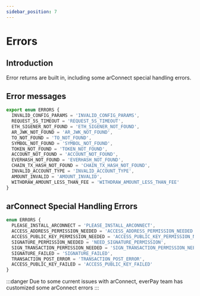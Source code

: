 ```yaml
---
sidebar_position: 7
---
```


# Errors
## Introduction
Error returns are built in, including some arConnect special handling errors.

## Error messages

```ts
export enum ERRORS {
  INVALID_CONFIG_PARAMS = 'INVALID_CONFIG_PARAMS',
  REQUEST_5S_TIMEOUT = 'REQUEST_5S_TIMEOUT',
  ETH_SIGENER_NOT_FOUND = 'ETH_SIGENER_NOT_FOUND',
  AR_JWK_NOT_FOUND = 'AR_JWK_NOT_FOUND',
  TO_NOT_FOUND = 'TO_NOT_FOUND',
  SYMBOL_NOT_FOUND = 'SYMBOL_NOT_FOUND',
  TOKEN_NOT_FOUND = 'TOKEN_NOT_FOUND',
  ACCOUNT_NOT_FOUND = 'ACCOUNT_NOT_FOUND',
  EVERHASH_NOT_FOUND = 'EVERHASH_NOT_FOUND',
  CHAIN_TX_HASH_NOT_FOUND = 'CHAIN_TX_HASH_NOT_FOUND',
  INVALID_ACCOUNT_TYPE = 'INVALID_ACCOUNT_TYPE',
  AMOUNT_INVALID = 'AMOUNT_INVALID',
  WITHDRAW_AMOUNT_LESS_THAN_FEE = 'WITHDRAW_AMOUNT_LESS_THAN_FEE'
}
```

## arConnect Special Handling Errors
```ts
enum ERRORS {
  PLEASE_INSTALL_ARCONNECT = 'PLEASE_INSTALL_ARCONNECT',
  ACCESS_ADDRESS_PERMISSION_NEEDED = 'ACCESS_ADDRESS_PERMISSION_NEEDED',
  ACCESS_PUBLIC_KEY_PERMISSION_NEEDED = 'ACCESS_PUBLIC_KEY_PERMISSION_NEEDED',
  SIGNATURE_PERMISSION_NEEDED = 'NEED_SIGNATURE_PERMISSION',
  SIGN_TRANSACTION_PERMISSION_NEEDED = 'SIGN_TRANSACTION_PERMISSION_NEEDED',
  SIGNATURE_FAILED = 'SIGNATURE_FAILED',
  TRANSACTION_POST_ERROR = 'TRANSACTION_POST_ERROR',
  ACCESS_PUBLIC_KEY_FAILED = 'ACCESS_PUBLIC_KEY_FAILED'
}
```
:::danger
Due to some current issues with arConnect, everPay team has customized some arConnect errors
:::